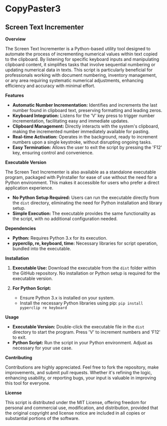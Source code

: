 # CopyPaster3

Screen Text Incrementer
---

**Overview**

The Screen Text Incrementer is a Python-based utility tool designed to automate the process of incrementing numerical values within text copied to the clipboard. By listening for specific keyboard inputs and manipulating clipboard content, it simplifies tasks that involve sequential numbering or updating numerical data in texts. This script is particularly beneficial for professionals working with document numbering, inventory management, or any area requiring systematic numerical adjustments, enhancing efficiency and accuracy with minimal effort.

**Features**

- **Automatic Number Incrementation:** Identifies and increments the last number found in clipboard text, preserving formatting and leading zeros.
- **Keyboard Integration:** Listens for the 'V' key press to trigger number incrementation, facilitating easy and immediate updates.
- **Clipboard Management:** Directly interacts with the system's clipboard, making the incremented number immediately available for pasting.
- **Real-time Activation:** Operates in the background, ready to increment numbers upon a single keystroke, without disrupting ongoing tasks.
- **Easy Termination:** Allows the user to exit the script by pressing the 'F12' key, ensuring control and convenience.

**Executable Version**

The Screen Text Incrementer is also available as a standalone executable program, packaged with PyInstaller for ease of use without the need for a Python environment. This makes it accessible for users who prefer a direct application experience.

- **No Python Setup Required:** Users can run the executable directly from the `dist` directory, eliminating the need for Python installation and library setup.
- **Simple Execution:** The executable provides the same functionality as the script, with no additional configuration needed.

**Dependencies**

- **Python:** Requires Python 3.x for its execution.
- **pyperclip, re, keyboard, time:** Necessary libraries for script operation, bundled into the executable.

**Installation**

1. **Executable Use:** Download the executable from the `dist` folder within the GitHub repository. No installation or Python setup is required for the executable version.

2. **For Python Script:**
   - Ensure Python 3.x is installed on your system.
   - Install the necessary Python libraries using pip: `pip install pyperclip re keyboard`

**Usage**

- **Executable Version:** Double-click the executable file in the `dist` directory to start the program. Press 'V' to increment numbers and 'F12' to exit.
- **Python Script:** Run the script in your Python environment. Adjust as necessary for your use case.

**Contributing**

Contributions are highly appreciated. Feel free to fork the repository, make improvements, and submit pull requests. Whether it's refining the logic, enhancing usability, or reporting bugs, your input is valuable in improving this tool for everyone.

**License**

This script is distributed under the MIT License, offering freedom for personal and commercial use, modification, and distribution, provided that the original copyright and license notice are included in all copies or substantial portions of the software.
